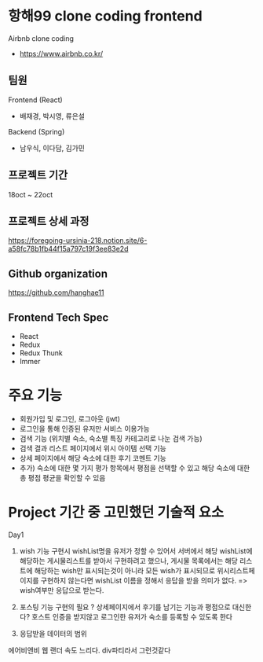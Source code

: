 # 항해99 clone coding frontend

Airbnb clone coding

- https://www.airbnb.co.kr/

## 팀원

Frontend (React)

- 배재경, 박시영, 류은설

Backend (Spring)

- 남우식, 이다담, 김가민

## 프로젝트 기간

18oct ~ 22oct

## 프로젝트 상세 과정

https://foregoing-ursinia-218.notion.site/6-a58fc78b1fb44f15a797c19f3ee83e2d

## Github organization

https://github.com/hanghae11

## Frontend Tech Spec

- React
- Redux
- Redux Thunk
- Immer

# 주요 기능

- 회원가입 및 로그인, 로그아웃 (jwt)
- 로그인을 통해 인증된 유저만 서비스 이용가능
- 검색 기능 (위치별 숙소, 숙소별 특징 카테고리로 나눈 검색 가능)
- 검색 결과 리스트 페이지에서 위시 아이템 선택 기능
- 상세 페이지에서 해당 숙소에 대한 후기 코멘트 기능
- 추가) 숙소에 대한 몇 가지 평가 항목에서 평점을 선택할 수 있고 해당 숙소에 대한 총 평점 평균을 확인할 수 있음

# Project 기간 중 고민했던 기술적 요소

Day1

1. wish 기능 구현시 wishList명을 유저가 정할 수 있어서 서버에서 해당 wishList에 해당하는 게시물리스트를 받아서 구현하려고 했으나, 게시물 목록에서는 해당 리스트에 해당하는 wish만 표시되는것이 아니라 모든 wish가 표시되므로 위시리스트페이지를 구현하지 않는다면 wishList 이름을 정해서 응답을 받을 의미가 없다.
   => wish여부만 응답으로 받는다.

2. 포스팅 기능 구현의 필요 ? 상세페이지에서 후기를 남기는 기능과 평점으로 대신한다? 호스트 인증을 받지않고 로그인한 유저가 숙소를 등록할 수 있도록 한다
3. 응답받을 데이터의 범위

에어비앤비 웹 랜더 속도 느리다. div파티라서 그런것같다
